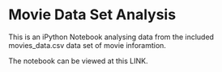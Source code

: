 Movie Data Set Analysis
========================

This is an iPython Notebook analysing data from the included movies_data.csv data set of movie inforamtion.

The notebook can be viewed at this LINK.
